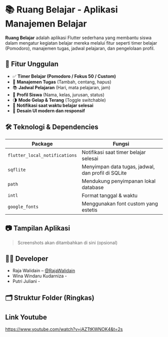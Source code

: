 # 📚 Ruang Belajar - Aplikasi Manajemen Belajar

**Ruang Belajar** adalah aplikasi Flutter sederhana yang membantu siswa dalam mengatur kegiatan belajar mereka melalui fitur seperti timer belajar (Pomodoro), manajemen tugas, jadwal pelajaran, dan pengelolaan profil.

## 🚀 Fitur Unggulan

- ✅ **Timer Belajar (Pomodoro / Fokus 50 / Custom)**
- 📅 **Manajemen Tugas** (Tambah, centang, hapus)
- 📚 **Jadwal Pelajaran** (Hari, mata pelajaran, jam)
- 👤 **Profil Siswa** (Nama, kelas, jurusan, status)
- 🌗 **Mode Gelap & Terang** (Toggle switchable)
- 🔔 **Notifikasi saat waktu belajar selesai**
- 🎨 **Desain UI modern dan responsif**

## 🛠️ Teknologi & Dependencies

| Package | Fungsi |
|--------|--------|
| `flutter_local_notifications` | Notifikasi saat timer belajar selesai |
| `sqflite` | Menyimpan data tugas, jadwal, dan profil di SQLite |
| `path` | Mendukung penyimpanan lokal database |
| `intl` | Format tanggal & waktu |
| `google_fonts` | Menggunakan font custom yang estetis |

## 📷 Tampilan Aplikasi
> Screenshots akan ditambahkan di sini (opsional)

## 🧑‍💻 Developer

- Raja Walidain – [@RajaWalidain](https://github.com/RajaWalidain)
- Wina Windaru Kudarniza -
- Putri Juliani -

## 🗂️ Struktur Folder (Ringkas)

## Link Youtube
https://www.youtube.com/watch?v=jAZTtKWNOK4&t=2s
